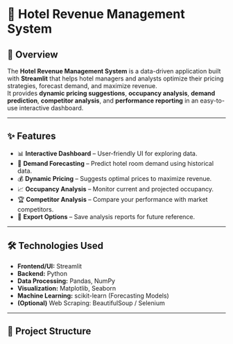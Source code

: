 # 🏨 Hotel Revenue Management System

## 📌 Overview
The **Hotel Revenue Management System** is a data-driven application built with **Streamlit** that helps hotel managers and analysts optimize their pricing strategies, forecast demand, and maximize revenue.  
It provides **dynamic pricing suggestions**, **occupancy analysis**, **demand prediction**, **competitor analysis**, and **performance reporting** in an easy-to-use interactive dashboard.

---

## ✨ Features
- 📊 **Interactive Dashboard** – User-friendly UI for exploring data.
- 🔮 **Demand Forecasting** – Predict hotel room demand using historical data.
- 💰 **Dynamic Pricing** – Suggests optimal prices to maximize revenue.
- 📈 **Occupancy Analysis** – Monitor current and projected occupancy.
- 🏆 **Competitor Analysis** – Compare your performance with market competitors.
- 📄 **Export Options** – Save analysis reports for future reference.

---

## 🛠️ Technologies Used
- **Frontend/UI:** Streamlit  
- **Backend:** Python  
- **Data Processing:** Pandas, NumPy  
- **Visualization:** Matplotlib, Seaborn  
- **Machine Learning:** scikit-learn (Forecasting Models)  
- **(Optional)** Web Scraping: BeautifulSoup / Selenium  

---

## 📂 Project Structure
